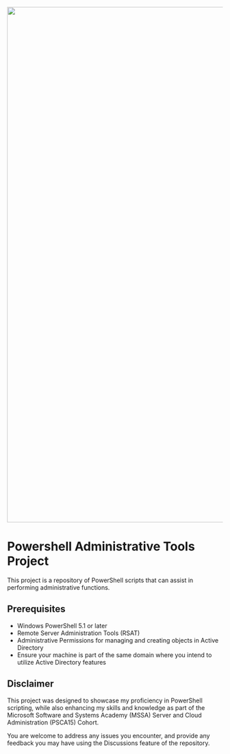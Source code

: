<p align="center">
  <img src="https://github.com/user-attachments/assets/6b8cf714-400a-459f-b806-5d3fc7292fb8" alt="bk" width="1200"/>
</p>

# Powershell Administrative Tools Project

This project is a repository of PowerShell scripts that can assist in performing administrative functions. 

## Prerequisites

- Windows PowerShell 5.1 or later
- Remote Server Administration Tools (RSAT)
- Administrative Permissions for managing and creating objects in Active Directory
- Ensure your machine is part of the same domain where you intend to utilize Active Directory features

## Disclaimer

This project was designed to showcase my proficiency in PowerShell scripting, while also enhancing my skills and knowledge as part of the Microsoft Software and Systems Academy (MSSA) Server and Cloud Administration (PSCA15) Cohort. 

You are welcome to address any issues you encounter, and provide any feedback you may have using the Discussions feature of the repository.
